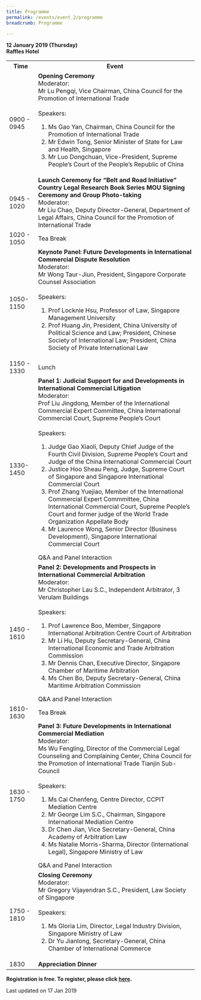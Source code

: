 ```yaml
---
title: Programme
permalink: /events/event_2/programme
breadcrumb: Programme

---
```



**12 January 2019 (Thursday)**      
**Raffles Hotel**  


<table class="table-h">

<tr>
<th>Time</th>
<th>Event</th>
</tr>
<tr>
<td>0900 - 0945</td>
<td><strong>Opening Ceremony</strong> <br /> Moderator:<br> Mr Lu Pengqi, Vice Chairman, China Council for the Promotion of International Trade <br /><br /> Speakers:
<ol>
<li>Ms Gao Yan, Chairman, China Council for the Promotion of International Trade</li>
<li>Mr Edwin Tong, Senior Minister of State for Law and Health, Singapore</li>
<li>Mr Luo Dongchuan, Vice-President, Supreme People&rsquo;s Court of the People&rsquo;s Republic of China</li>
</ol>
</td>
</tr>
<tr>
<td>0945 - 1020</td>
<td><strong>Launch Ceremony for &ldquo;Belt and Road Initiative&rdquo; Country Legal Research Book Series MOU Signing Ceremony and Group Photo-taking</strong> <br /> Moderator:<br /> Mr Liu Chao, Deputy Director-General, Department of Legal Affairs, China Council for the Promotion of International Trade</td>
</tr>
<tr>
<td>1020 - 1050</td>
<td>Tea Break</td>
</tr>
<tr>
<td>1050-1150</td>
<td><strong>Keynote Panel: Future Developments in International Commercial Dispute Resolution</strong> <br /> Moderator: <br /> Mr Wong Taur-Jiun, President, Singapore Corporate Counsel Association <br /> <br>Speakers:
<ol>
<li>Prof Locknie Hsu, Professor of Law, Singapore Management University</li>
<li>Prof Huang Jin, President, China University of Political Science and Law; President, Chinese Society of International Law; President, China Society of Private International Law</li>
</ol>
</td>
</tr>
<tr>
<td>1150 - 1330</td>
<td>Lunch</td>
</tr>
<tr>
<td>1330-1450</td>
<td><strong>Panel 1: Judicial Support for and Developments in International Commercial Litigation</strong> <br /> Moderator: <br /> Prof Liu Jingdong, Member of the International Commercial Expert Committee, China International Commercial Court, Supreme People&rsquo;s Court <br /> <br> Speakers:
<ol>
<li>Judge Gao Xiaoli, Deputy Chief Judge of the Fourth Civil Division, Supreme People&rsquo;s Court and Judge of the China International Commercial Court</li>
<li>Justice Hoo Sheau Peng, Judge, Supreme Court of Singapore and Singapore International Commercial Court</li>
<li>Prof Zhang Yuejiao, Member of the International Commercial Expert Commmittee, China International Commercial Court, Supreme People&rsquo;s Court and former judge of the World Trade Organization Appellate Body</li>
<li>Mr Laurence Wong, Senior Director (Business Development), Singapore International Commercial Court</li>
</ol>
Q&amp;A and Panel Interaction</td>
</tr>
<tr>
<td>1450 - 1610</td>
<td><strong>Panel 2: Developments and Prospects in International Commercial Arbitration</strong> <br /> Moderator: <br /> Mr Christopher Lau S.C., Independent Arbitrator, 3 Verulam Buildings <br /> <br> Speakers:
<ol>
<li>Prof Lawrence Boo, Member, Singapore International Arbitration Centre Court of Arbitration</li>
<li>Mr Li Hu, Deputy Secretary-General, China International Economic and Trade Arbitration Commission</li>
<li>Mr Dennis Chan, Executive Director, Singapore Chamber of Maritime Arbitration</li>
<li>Ms Chen Bo, Deputy Secretary-General, China Maritime Arbitration Commission</li>
</ol>
Q&amp;A and Panel Interaction</td>
</tr>
<tr>
<td>1610-1630</td>
<td>Tea Break</td>
</tr>
<tr>
<td>1630 - 1750</td>
<td><strong>Panel 3: Future Developments in International Commercial Mediation</strong> <br /> Moderator: <br /> Ms Wu Fengling, Director of the Commercial Legal Counseling and Complaining Center, China Council for the Promotion of International Trade Tianjin Sub-Council <br /> <br>Speakers:
<ol>
<li>Ms Cai Chenfeng, Centre Director, CCPIT Mediation Centre</li>
<li>Mr George Lim S.C., Chairman, Singapore International Mediation Centre</li>
<li>Dr Chen Jian, Vice Secretary-General, China Academy of Arbitration Law</li>
<li>Ms Natalie Morris-Sharma, Director (International Legal), Singapore Ministry of Law</li>
</ol>
Q&amp;A and Panel Interaction</td>
</tr>
<tr>
<td>1750 - 1810</td>
<td><strong>Closing Ceremony</strong> <br /> Moderator: <br /> Mr Gregory Vijayendran S.C., President, Law Society of Singapore <br /><br> Speakers:
<ol>
<li>Ms Gloria Lim, Director, Legal Industry Division, Singapore Ministry of Law</li>
<li>Dr Yu Jianlong, Secretary-General, China Chamber of International Commerce</li>
</ol>
</td>
</tr>
<tr>
<td>1830</td>
<td><strong>Appreciation Dinner</strong></td>
</tr>

</table>
<strong>Registration is free. To register, please click <a href="#">here</a>.</strong>

<p class="right-side-updated">Last updated on 17 Jan 2019</p>
